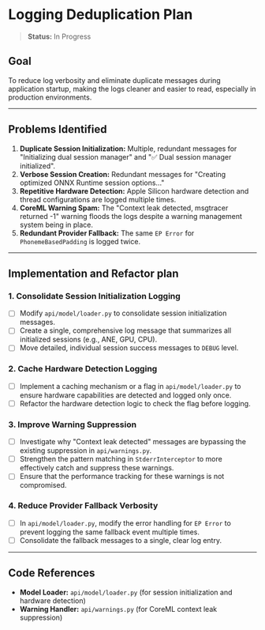 # Logging Deduplication Plan

> **Status:** In Progress

## Goal
To reduce log verbosity and eliminate duplicate messages during application startup, making the logs cleaner and easier to read, especially in production environments.

---
## Problems Identified
1.  **Duplicate Session Initialization:** Multiple, redundant messages for "Initializing dual session manager" and "✅ Dual session manager initialized".
2.  **Verbose Session Creation:** Redundant messages for "Creating optimized ONNX Runtime session options..."
3.  **Repetitive Hardware Detection:** Apple Silicon hardware detection and thread configurations are logged multiple times.
4.  **CoreML Warning Spam:** The "Context leak detected, msgtracer returned -1" warning floods the logs despite a warning management system being in place.
5.  **Redundant Provider Fallback:** The same `EP Error` for `PhonemeBasedPadding` is logged twice.

---
## Implementation and Refactor plan
### 1. Consolidate Session Initialization Logging
- [ ] Modify `api/model/loader.py` to consolidate session initialization messages.
- [ ] Create a single, comprehensive log message that summarizes all initialized sessions (e.g., ANE, GPU, CPU).
- [ ] Move detailed, individual session success messages to `DEBUG` level.

### 2. Cache Hardware Detection Logging
- [ ] Implement a caching mechanism or a flag in `api/model/loader.py` to ensure hardware capabilities are detected and logged only once.
- [ ] Refactor the hardware detection logic to check the flag before logging.

### 3. Improve Warning Suppression
- [ ] Investigate why "Context leak detected" messages are bypassing the existing suppression in `api/warnings.py`.
- [ ] Strengthen the pattern matching in `StderrInterceptor` to more effectively catch and suppress these warnings.
- [ ] Ensure that the performance tracking for these warnings is not compromised.

### 4. Reduce Provider Fallback Verbosity
- [ ] In `api/model/loader.py`, modify the error handling for `EP Error` to prevent logging the same fallback event multiple times.
- [ ] Consolidate the fallback messages to a single, clear log entry.

---
## Code References
- **Model Loader:** `api/model/loader.py` (for session initialization and hardware detection)
- **Warning Handler:** `api/warnings.py` (for CoreML context leak suppression) 